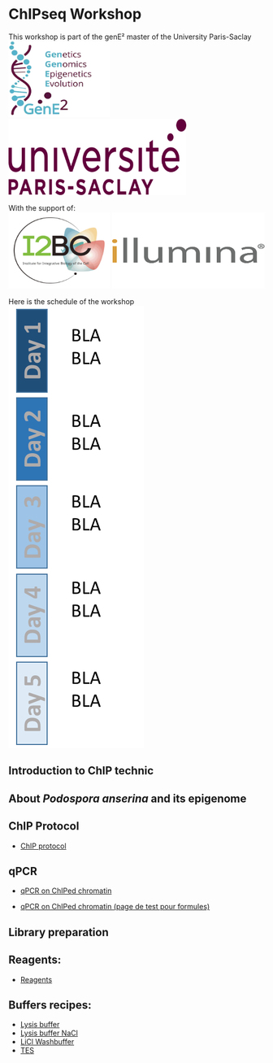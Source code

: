 # ChIPseq Workshop



This workshop is part of the genE² master of the University Paris-Saclay\
<img src="Pictures/genE2.png" width="200" height="150">
<img src="Pictures/univ.png" width="350" height="150">


With the support of:\
<img src="Pictures/i2bc.gif" width="200" height="150">
<img src="Pictures/illumina.png" width="300" height="150">







Here is the schedule of the workshop\
<img src="Pictures/schedule.png" >




## Introduction to ChIP technic


## About *Podospora anserina* and its epigenome



## ChIP Protocol

* [ChIP protocol](ChIP.md)



## qPCR

* [qPCR on ChIPed chromatin](qPCR.md)

* [qPCR on ChIPed chromatin (page de test pour formules)](qPCR.ipynb)



## Library preparation



## Reagents:

* [Reagents](reagents.md)


## Buffers recipes:

* [Lysis buffer](Lysis_Buffer.md)
* [Lysis buffer NaCl](Lysis_Buffer_500.md)  
* [LiCl Washbuffer](LiCl_Buffer.md)  
* [TES](TES.md)